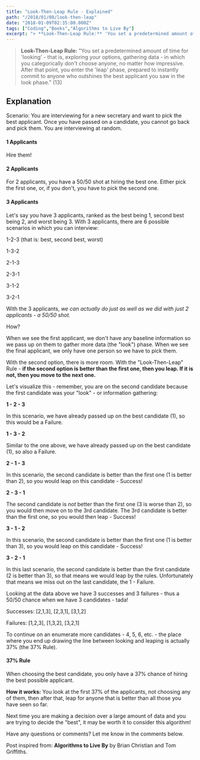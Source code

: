 ```yaml
---
title: "Look-Then-Leap Rule - Explained"
path: "/2018/01/08/look-then-leap"
date: "2018-01-09T02:35:00.000Z"
tags: ["Coding","Books","Algorithms to Live By"]
excerpt: "> **Look-Then-Leap Rule:** 'You set a predetermined amount of time for 'looking' - that is, exploring your options, gathering data - in which you categorically don't choose anyone, no matter how..."
---
```


> **Look-Then-Leap Rule:** "You set a predetermined amount of time for 'looking' - that is, exploring your options, gathering data - in which you categorically don't choose anyone, no matter how impressive. After that point, you enter the 'leap' phase, prepared to instantly commit to anyone who outshines the best applicant you saw in the look phase." (13)

## Explanation

Scenario: You are interviewing for a new secretary and want to pick the best applicant. Once you have passed on a candidate, you cannot go back and pick them. You are interviewing at random.

#### 1 Applicants

Hire them!

#### 2 Applicants

For 2 applicants, you have a 50/50 shot at hiring the best one. Either pick the first one, or, if you don't, you have to pick the second one.

#### 3 Applicants

Let's say you have 3 applicants, ranked as the best being 1, second best being 2, and worst being 3. With 3 applicants, there are 6 possible scenarios in which you can interview:

1-2-3 (that is: best, second best, worst)

1-3-2

2-1-3

2-3-1

3-1-2

3-2-1

With the 3 applicants, *we can actually do just as well as we did with just 2 applicants - a 50/50 shot.*

How?

When we see the first applicant, we don't have any baseline information so we pass up on them to gather more data (the "look") phase. When we see the final applicant, we only have one person so we have to pick them.

With the second option, there is more room. With the "Look-Then-Leap" Rule - **if the second option is better than the first one, then you leap. If it is not, then you move to the next one.**

Let's visualize this - remember, you are on the second candidate because the first candidate was your "look" - or information gathering:

**1 - 2 - 3**

In this scenario, we have already passed up on the best candidate (1), so this would be a Failure.

**1 - 3 - 2**

Similar to the one above, we have already passed up on the best candidate (1), so also a Failure.

**2 - 1 - 3**

In this scenario, the second candidate is better than the first one (1 is better than 2), so you would leap on this candidate - Success!

**2 - 3 - 1**

The second candidate is *not* better than the first one (3 is worse than 2), so you would then move on to the 3rd candidate. The 3rd candidate is better than the first one, so you would then leap - Success!

**3 - 1 - 2**

In this scenario, the second candidate is better than the first one (1 is better than 3), so you would leap on this candidate - Success!

**3 - 2 - 1**

In this last scenario, the second candidate is better than the first candidate (2 is better than 3), so that means we would leap by the rules. Unfortunately that means we miss out on the last candidate, the 1 - Failure.

Looking at the data above we have 3 successes and 3 failures - thus a 50/50 chance when we have 3 candidates - tada!

Successes: [2,1,3], [2,3,1], [3,1,2]

Failures: [1,2,3], [1,3,2], [3,2,1]


To continue on an enumerate more candidates - 4, 5, 6, etc. - the place where you end up drawing the line between looking and leaping is actually 37% (the 37% Rule).

#### 37% Rule

When choosing the best candidate, you only have a 37% chance of hiring the best possible applicant.

**How it works:** You look at the first 37% of the applicants, not choosing any of them, then after that, leap for anyone that is better than all those you have seen so far.


Next time you are making a decision over a large amount of data and you are trying to decide the "best", it may be worth it to consider this algorithm!


Have any questions or comments? Let me know in the comments below.


Post inspired from: **Algorithms to Live By** by Brian Christian and Tom Griffiths.

